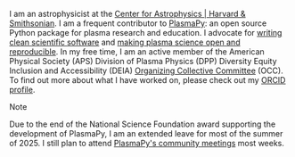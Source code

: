 [Center for Astrophysics | Harvard & Smithsonian]: https://www.cfa.harvard.edu
[PlasmaPy]: https://github.com/PlasmaPy/PlasmaPy
[writing clean scientific software]: https://doi.org/10.5281/zenodo.3922956
[making plasma science open and reproducible]: https://doi.org/10.5281/zenodo.5397311
[PlasmaPy's community meetings]: https://www.plasmapy.org/meetings/weekly
[ORCID profile]: https://orcid.org/0000-0001-6628-8033
[Organizing Collective Committee]: https://engage.aps.org/dpp/programs/dei-organizing-collective

I am an astrophysicist at the [Center for Astrophysics | Harvard & Smithsonian].
I am a frequent contributor to [PlasmaPy]:
an open source Python package for plasma research and education.
I advocate for [writing clean scientific software] and
[making plasma science open and reproducible].
In my free time, I am an active member of the American Physical Society (APS)
Division of Plasma Physics (DPP)
Diversity Equity Inclusion and Accessibility (DEIA)
[Organizing Collective Committee] (OCC).
To find out more about what I have worked on, please check out my [ORCID profile].

> [!NOTE]
> Due to the end of the National Science Foundation award supporting the development
> of PlasmaPy, I am an extended leave for most of the summer of 2025.
> I still plan to attend [PlasmaPy's community meetings] most weeks.
